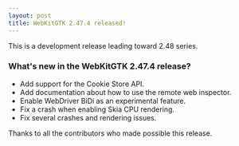 ```yaml
---
layout: post
title: WebKitGTK 2.47.4 released!
---
```


This is a development release leading toward 2.48 series.

### What's new in the WebKitGTK 2.47.4 release?

 - Add support for the Cookie Store API.
 - Add documentation about how to use the remote web inspector.
 - Enable WebDriver BiDi as an experimental feature.
 - Fix a crash when enabling Skia CPU rendering.
 - Fix several crashes and rendering issues.

Thanks to all the contributors who made possible this release.